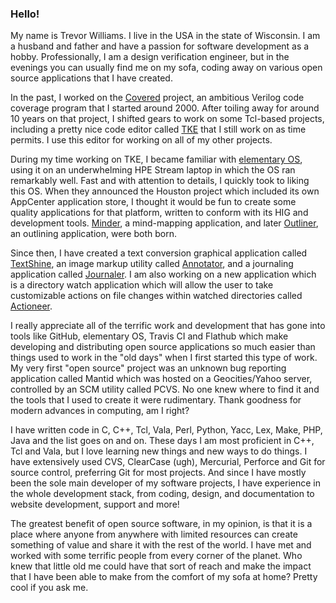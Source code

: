### Hello!

My name is Trevor Williams. I live in the USA in the state of Wisconsin.  I am a husband and father and have a passion for software development as a hobby.  Professionally, I am a design verification engineer, but in the evenings you can usually find me on my sofa, coding away on various open source applications that I have created.

In the past, I worked on the [Covered](https://github.com/chiphackers/covered) project, an ambitious Verilog code coverage program that I started around 2000.  After toiling away for around 10 years on that project, I shifted gears to work on some Tcl-based projects, including a pretty nice code editor called [TKE](https://github.com/phase1geo/tke) that I still work on as time permits.  I use this editor for working on all of my other projects.

During my time working on TKE, I became familiar with [elementary OS](https://elementary.io), using it on an underwhelming HPE Stream laptop in which the OS ran remarkably well.  Fast and with attention to details, I quickly took to liking this OS.  When they announced the Houston project which included its own AppCenter application store, I thought it would be fun to create some quality applications for that platform, written to conform with its HIG and development tools.  [Minder](https://github.com/phase1geo/Minder), a mind-mapping application, and later [Outliner](https://github.com/phase1geo/Outliner), an outlining application, were both born.

Since then, I have created a text conversion graphical application called [TextShine](https://github.com/phase1geo/TextShine), an image markup utility called [Annotator](https://github.com/phase1geo/Annotator), and a journaling application called [Journaler](https://github.com/phase1geo/Journaler).  I am also working on a new application which is a directory watch application which will allow the user to take customizable actions on file changes within watched directories called [Actioneer](https://github.com/phase1geo/Actioneer).

I really appreciate all of the terrific work and development that has gone into tools like GitHub, elementary OS, Travis CI and Flathub which make developing and distributing open source applications so much easier than things used to work in the "old days" when I first started this type of work.  My very first "open source" project was an unknown bug reporting application called Mantid which was hosted on a Geocities/Yahoo server, controlled by an SCM utility called PCVS.  No one knew where to find it and the tools that I used to create it were rudimentary.  Thank goodness for modern advances in computing, am I right?

I have written code in C, C++, Tcl, Vala, Perl, Python, Yacc, Lex, Make, PHP, Java and the list goes on and on.  These days I am most proficient in C++, Tcl and Vala, but I love learning new things and new ways to do things.  I have extensively used CVS, ClearCase (ugh), Mercurial, Perforce and Git for source control, preferring Git for most projects.  And since I have mostly been the sole main developer of my software projects, I have experience in the whole development stack, from coding, design, and documentation to website development, support and more!

The greatest benefit of open source software, in my opinion, is that it is a place where anyone from anywhere with limited resources can create something of value and share it with the rest of the world.  I have met and worked with some terrific people from every corner of the planet.  Who knew that little old me could have that sort of reach and make the impact that I have been able to make from the comfort of my sofa at home?  Pretty cool if you ask me.
